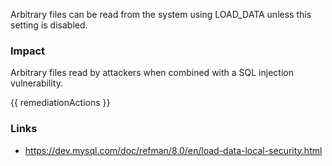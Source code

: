 
Arbitrary files can be read from the system using LOAD_DATA unless this setting is disabled.

### Impact
Arbitrary files read by attackers when combined with a SQL injection vulnerability.

<!-- DO NOT CHANGE -->
{{ remediationActions }}

### Links
- https://dev.mysql.com/doc/refman/8.0/en/load-data-local-security.html


